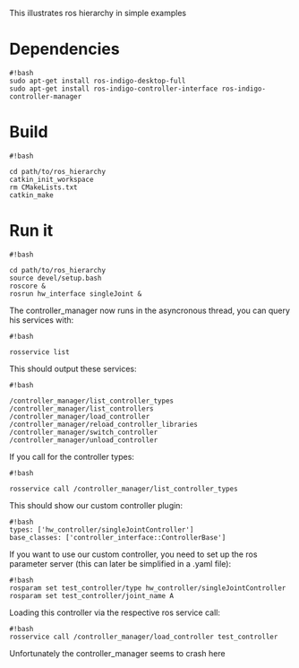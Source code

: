 This illustrates ros hierarchy in simple examples

# Dependencies #

```
#!bash
sudo apt-get install ros-indigo-desktop-full
sudo apt-get install ros-indigo-controller-interface ros-indigo-controller-manager
```

# Build #

```
#!bash

cd path/to/ros_hierarchy
catkin_init_workspace
rm CMakeLists.txt
catkin_make
```

# Run it #
```
#!bash

cd path/to/ros_hierarchy
source devel/setup.bash
roscore &
rosrun hw_interface singleJoint &
```
The controller_manager now runs in the asyncronous thread, you can query his services with:
```
#!bash

rosservice list
```
This should output these services:
```
#!bash

/controller_manager/list_controller_types
/controller_manager/list_controllers
/controller_manager/load_controller
/controller_manager/reload_controller_libraries
/controller_manager/switch_controller
/controller_manager/unload_controller
```
If you call for the controller types:
```
#!bash

rosservice call /controller_manager/list_controller_types
```
This should show our custom controller plugin:
```
#!bash
types: ['hw_controller/singleJointController']
base_classes: ['controller_interface::ControllerBase']
```
If you want to use our custom controller, you need to set up the ros parameter server (this can later be simplified in a .yaml file):
```
#!bash
rosparam set test_controller/type hw_controller/singleJointController
rosparam set test_controller/joint_name A
```
Loading this controller via the respective ros service call:
```
#!bash
rosservice call /controller_manager/load_controller test_controller
```
Unfortunately the controller_manager seems to crash here